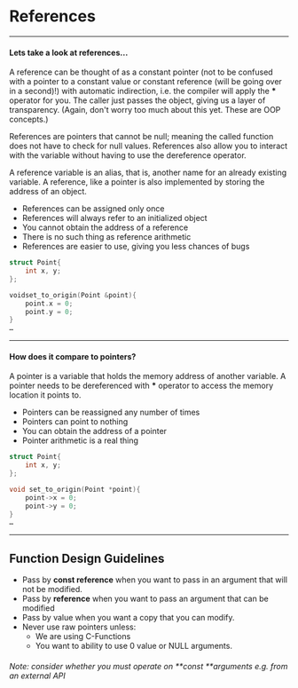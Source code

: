 # References

---

#### Lets take a look at references...

A reference can be thought of as a constant pointer \(not to be confused with a pointer to a constant value or constant reference (will be going over in a second)!\) with automatic indirection, i.e. the compiler will apply the **\*** operator for you. The caller just passes the object, giving us a layer of transparency. (Again, don't worry too much about this yet. These are OOP concepts.)

References are pointers that cannot be null; meaning the called function does not have to check for null values. References also allow you to interact with the variable without having to use the dereference operator.

A reference variable is an alias, that is, another name for an already existing variable. A reference, like a pointer is also implemented by storing the address of an object.

* References can be assigned only once
* References will always refer to an initialized object
* You cannot obtain the address of a reference
* There is no such thing as reference arithmetic
* References are easier to use, giving you less chances of bugs

```cpp
struct Point{
    int x, y;
};

voidset_to_origin(Point &point){
    point.x = 0;
    point.y = 0;
}
…
```

---

#### How does it compare to pointers?

A pointer is a variable that holds the memory address of another variable. A pointer needs to be dereferenced with **\*** operator to access the memory location it points to.

* Pointers can be reassigned any number of times
* Pointers can point to nothing
* You can obtain the address of a pointer
* Pointer arithmetic is a real thing

```cpp
struct Point{
    int x, y;
};

void set_to_origin(Point *point){
    point->x = 0;
    point->y = 0;
}
…
```

---

## Function Design Guidelines

* Pass by **const reference** when you want to pass in an argument that will not be modified.
* Pass by **reference** when you want to pass an argument that can be modified
* Pass by value when you want a copy that you can modify.
* Never use raw pointers unless:
    * We are using C-Functions
    * You want to ability to use 0 value or NULL arguments. 

###### Note: consider whether you must operate on **const **arguments e.g. from an external API



